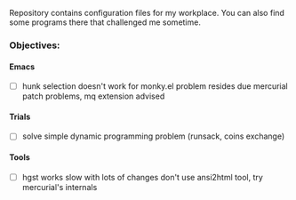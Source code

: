 Repository contains configuration files for my workplace. You can also find some programs there that challenged me sometime.

### Objectives:

#### Emacs

   - [ ] hunk selection doesn't work for monky.el
     problem resides due mercurial patch problems, mq extension advised

#### Trials

   - [ ] solve simple dynamic programming problem (runsack, coins exchange)

#### Tools

   - [ ] hgst works slow with lots of changes
     don't use ansi2html tool, try mercurial's internals